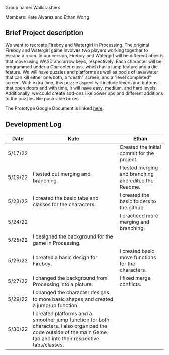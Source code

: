 Group name: Wallcrashers

Members: Kate Alvarez and Ethan Wong

## Brief Project description
We want to recreate Fireboy and Watergirl in Processing. The original Fireboy and Watergirl game involves two players working together to escape a room. In our version, Fireboy and Watergirl will be different objects that move using WASD and arrow keys, respectively. 
Each character will be programmed under a Character class, which has a jump feature and a die feature. We will have puzzles and platforms as well as pools of lava/water that can kill either one/both, a “death” screen, and a “level completed” screen. 
With extra time, this puzzle aspect will include levers and buttons that open doors and with time, it will have easy, medium, and hard levels. Additionally, we could create add-ons like power ups and different additions to the puzzles like push-able boxes.

The Prototype Google Document is linked [here](https://docs.google.com/document/d/11r0vwaMjeIKi1Fcn6KsxP72kj12YtNphz2ERwZSUVpM/edit?usp=sharing).

## Development Log
| Date        | Kate           | Ethan  |
| --- | --- | --- |
| 5/17/22 |  | Created the initial commit for the project. |
| 5/19/22 | I tested out merging and branching. | I tested merging and branching and edited the Readme. |
| 5/23/22 | I created the basic tabs and classes for the characters. | I created the basic folders to the github. |
| 5/24/22 | | I practiced more merging and branching. |
| 5/25/22 | I designed the background for the game in Processing. |  |
| 5/26/22 | I created a basic design for Fireboy. | I created basic move functions for the characters. |
| 5/27/22 | I changed the background from Processing into a picture. | I fixed merge conflicts. |
| 5/29/22 | I changed the character designs to more basic shapes and created a jump/up function. |  |
|5/30/22| I created platforms and a smoother jump function for both characters. I also organized the code outside of the main Game tab and into their respective tabs/classes.|  |

